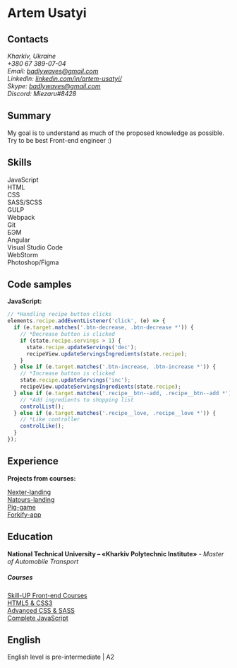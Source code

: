 # Artem Usatyi

## Contacts

_Kharkiv, Ukraine<br/>
+380 67 389-07-04<br/>
Email: [badlywaves@gmail.com](mailto:badlywaves@gmail.com)<br/>
LinkedIn: [linkedin.com/in/artem-usatyi/](https://www.linkedin.com/in/artem-usatyi/)<br/>
Skype: badlywaves@gmail.com<br/>
Discord: Miezaru#8428_

## Summary

My goal is to understand as much of the proposed knowledge as possible. Try to be best Front-end engineer :)

## Skills

JavaScript<br/>
HTML<br/>
CSS<br/>
SASS/SCSS<br/>
GULP<br/>
Webpack<br/>
Git<br/>
БЭМ<br/>
Angular<br/>
Visual Studio Code<br/>
WebStorm<br/>
Photoshop/Figma

## Code samples

**JavaScript:**

```javascript
// *Handling recipe button clicks
elements.recipe.addEventListener('click', (e) => {
  if (e.target.matches('.btn-decrease, .btn-decrease *')) {
    // *Decrease button is clicked
    if (state.recipe.servings > 1) {
      state.recipe.updateServings('dec');
      recipeView.updateServingsIngredients(state.recipe);
    }
  } else if (e.target.matches('.btn-increase, .btn-increase *')) {
    // *Increase button is clicked
    state.recipe.updateServings('inc');
    recipeView.updateServingsIngredients(state.recipe);
  } else if (e.target.matches('.recipe__btn--add, .recipe__btn--add *')) {
    // *Add ingredients to shopping list
    controlList();
  } else if (e.target.matches('.recipe__love, .recipe__love *')) {
    // *Like controller
    controlLike();
  }
});
```

## Experience

**Projects from courses:**<br/>

[Nexter-landing](https://github.com/Miezaru/nexter-landing)<br/>
[Natours-landing](https://github.com/Miezaru/natours-template)<br/>
[Pig-game](https://github.com/Miezaru/pig-game)<br/>
[Forkify-app](https://github.com/Miezaru/forkify-app)

## Education

**National Technical University – «Kharkiv Polytechnic Institute»** - _Master of Automobile Transport_

##### Courses

[Skill-UP Front-end Courses](https://drive.google.com/file/d/14I_idtcCOZXI_5un2a9etgExNBowmJRa/view?usp=sharing)<br/>
[HTML5 & CSS3](https://www.udemy.com/course/design-and-develop-a-killer-website-with-html5-and-css3/)<br/>
[Advanced CSS & SASS](https://www.udemy.com/course/advanced-css-and-sass/)<br/>
[Complete JavaScript](https://www.udemy.com/course/the-complete-javascript-course/)

## English

English level is pre-intermediate | A2
